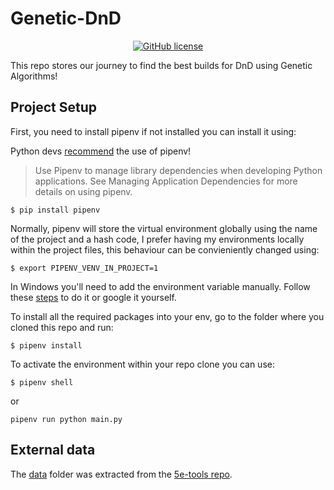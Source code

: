 # Genetic-DnD
<p align="center">
  <a href="https://github.com/HadsyC/Genetic-DnD/blob/main/LICENSE"><img alt="GitHub license" src="https://img.shields.io/github/license/HadsyC/Genetic-DnD"></a>
</p>

<!-- To add more shields visit shields.io and copy them as html -->

This repo stores our journey to find the best builds for DnD using Genetic Algorithms!

## Project Setup
First, you need to install pipenv if not installed you can install it using: 

Python devs [recommend](https://packaging.python.org/en/latest/guides/tool-recommendations/#application-dependency-management) the use of pipenv!
>Use Pipenv to manage library dependencies when developing Python applications. See Managing Application Dependencies for more details on using pipenv.


```
$ pip install pipenv
```

Normally, pipenv will store the virtual environment globally using the name of the project and a hash code, I prefer having my environments locally within the project files, this behaviour can be convieniently changed using:

```
$ export PIPENV_VENV_IN_PROJECT=1
```
In Windows you'll need to add the environment variable manually. Follow these [steps](https://superuser.com/questions/949560/how-do-i-set-system-environment-variables-in-windows-10) to do it or google it yourself.

To install all the required packages into your env, go to the folder where you cloned this repo and run:
```
$ pipenv install
```

To activate the environment within your repo clone you can use:

```
$ pipenv shell
```
or
```
pipenv run python main.py
```
## External data
The [data](https://github.com/HadsyC/Genetic-DnD/tree/main/data) folder was  extracted from the [5e-tools repo](https://github.com/5etools-mirror-1/5etools-mirror-1.github.io).